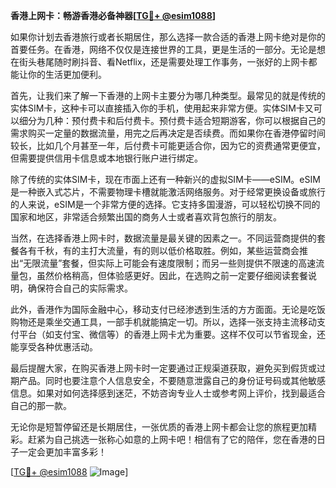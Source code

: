 **香港上网卡：畅游香港必备神器[[TG💪+ @esim1088](https://t.me/s/esim1088)]**

如果你计划去香港旅行或者长期居住，那么选择一款合适的香港上网卡绝对是你的首要任务。在香港，网络不仅仅是连接世界的工具，更是生活的一部分。无论是想在街头巷尾随时刷抖音、看Netflix，还是需要处理工作事务，一张好的上网卡都能让你的生活更加便利。

首先，让我们来了解一下香港的上网卡主要分为哪几种类型。最常见的就是传统的实体SIM卡，这种卡可以直接插入你的手机，使用起来非常方便。实体SIM卡又可以细分为几种：预付费卡和后付费卡。预付费卡适合短期游客，你可以根据自己的需求购买一定量的数据流量，用完之后再决定是否续费。而如果你在香港停留时间较长，比如几个月甚至一年，后付费卡可能更适合你，因为它的资费通常更便宜，但需要提供信用卡信息或本地银行账户进行绑定。

除了传统的实体SIM卡，现在市面上还有一种新兴的虚拟SIM卡——eSIM。eSIM是一种嵌入式芯片，不需要物理卡槽就能激活网络服务。对于经常更换设备或旅行的人来说，eSIM是一个非常方便的选择。它支持多国漫游，可以轻松切换不同的国家和地区，非常适合频繁出国的商务人士或者喜欢背包旅行的朋友。

当然，在选择香港上网卡时，数据流量是最关键的因素之一。不同运营商提供的套餐各有千秋，有的主打大流量，有的则以低价格取胜。例如，某些运营商会推出“无限流量”套餐，但实际上可能会有速度限制；而另一些则提供不限速的高速流量包，虽然价格稍高，但体验感更好。因此，在选购之前一定要仔细阅读套餐说明，确保符合自己的实际需求。

此外，香港作为国际金融中心，移动支付已经渗透到生活的方方面面。无论是吃饭购物还是乘坐交通工具，一部手机就能搞定一切。所以，选择一张支持主流移动支付平台（如支付宝、微信等）的香港上网卡尤为重要。这样不仅可以节省现金，还能享受各种优惠活动。

最后提醒大家，在购买香港上网卡时一定要通过正规渠道获取，避免买到假货或过期产品。同时也要注意个人信息安全，不要随意泄露自己的身份证号码或其他敏感信息。如果对如何选择感到迷茫，不妨咨询专业人士或参考网上评价，找到最适合自己的那一款。

无论你是短暂停留还是长期居住，一张优质的香港上网卡都会让您的旅程更加精彩。赶紧为自己挑选一张称心如意的上网卡吧！相信有了它的陪伴，您在香港的日子一定会更加丰富多彩！

[[TG💪+ @esim1088](https://t.me/s/esim1088) ![Image](https://i.postimg.cc/4NQfJmqS/Snipaste-2025-05-13-00-14-12.png)]